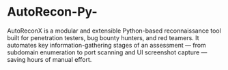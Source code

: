 # AutoRecon-Py-
AutoReconX is a modular and extensible Python-based reconnaissance tool built for penetration testers, bug bounty hunters, and red teamers. It automates key information-gathering stages of an assessment — from subdomain enumeration to port scanning and UI screenshot capture — saving hours of manual effort.
